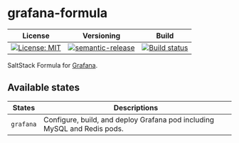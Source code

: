 # grafana-formula

| License | Versioning | Build |
| ------- | ---------- | ----- |
| [![License: MIT](https://img.shields.io/badge/License-MIT-yellow.svg)](https://opensource.org/licenses/MIT) | [![semantic-release](https://img.shields.io/badge/%20%20%F0%9F%93%A6%F0%9F%9A%80-semantic--release-e10079.svg)](https://github.com/semantic-release/semantic-release) | [![Build status](https://ci.appveyor.com/api/projects/status/k7fvl6p5cxi7645l/branch/master?svg=true)](https://ci.appveyor.com/project/nikAizuddin/grafana-formula/branch/master) |

SaltStack Formula for [Grafana](https://grafana.com/).


## Available states

| States | Descriptions |
| --- | --- |
| `grafana` | Configure, build, and deploy Grafana pod including MySQL and Redis pods. |
